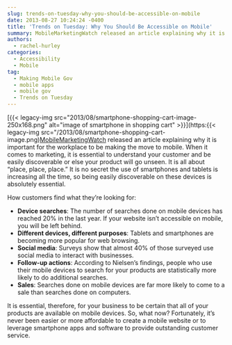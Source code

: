 ```yaml
---
slug: trends-on-tuesday-why-you-should-be-accessible-on-mobile
date: 2013-08-27 10:24:24 -0400
title: 'Trends on Tuesday: Why You Should Be Accessible on Mobile'
summary: MobileMarketingWatch released an article explaining why it is important for the workplace to be making the move to mobile. When it comes to marketing, it is essential to understand your customer and be easily discoverable or else your product will go unseen. It is all about
authors:
  - rachel-hurley
categories:
  - Accessibility
  - Mobile
tag:
  - Making Mobile Gov
  - mobile apps
  - mobile gov
  - Trends on Tuesday
---
```


[{{< legacy-img src="2013/08/smartphone-shopping-cart-image-250x168.png" alt="image of smartphone in shopping cart" >}}](https:{{< legacy-img src="/2013/08/smartphone-shopping-cart-image.png)[MobileMarketingWatch](http://www.mobilemarketingwatch.com/) released an article explaining why it is important for the workplace to be making the move to mobile. When it comes to marketing, it is essential to understand your customer and be easily discoverable or else your product will go unseen. It is all about “place, place, place.” It is no secret the use of smartphones and tablets is increasing all the time, so being easily discoverable on these devices is absolutely essential.

How customers find what they&#8217;re looking for:

  * **Device searches**: The number of searches done on mobile devices has reached 20% in the last year. If your website isn&#8217;t accessible on mobile, you will be left behind.
  * **Different devices, different purposes**: Tablets and smartphones are becoming more popular for web browsing.
  * **Social media**: Surveys show that almost 40% of those surveyed use social media to interact with businesses.
  * **Follow-up actions**: According to Nielsen’s findings, people who use their mobile devices to search for your products are statistically more likely to do additional searches.
  * **Sales**: Searches done on mobile devices are far more likely to come to a sale than searches done on computers.

It is essential, therefore, for your business to be certain that all of your products are available on mobile devices. So, what now?  Fortunately, it’s never been easier or more affordable to create a mobile website or to leverage smartphone apps and software to provide outstanding customer service.